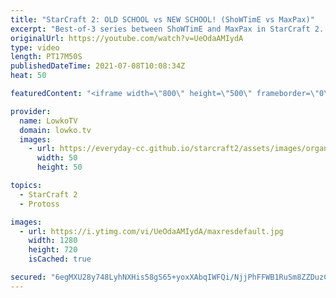 ```yaml
---
title: "StarCraft 2: OLD SCHOOL vs NEW SCHOOL! (ShoWTimE vs MaxPax)"
excerpt: "Best-of-3 series between ShoWTimE and MaxPax in StarCraft 2. This is an old school progamer playing a very macro focused style, going up against a relative newcomer who plays far more aggressively. In this Protoss versus Protoss we see two of the highest ranked non-Korean players face off in a series."
originalUrl: https://youtube.com/watch?v=UeOdaAMIydA
type: video
length: PT17M50S
publishedDateTime: 2021-07-08T10:08:34Z
heat: 50

featuredContent: "<iframe width=\"800\" height=\"500\" frameborder=\"0\" src=\"https://www.youtube.com/embed/UeOdaAMIydA\" allow=\"accelerometer; autoplay; encrypted-media; gyroscope; picture-in-picture\" allowfullscreen></iframe>"

provider:
  name: LowkoTV
  domain: lowko.tv
  images:
    - url: https://everyday-cc.github.io/starcraft2/assets/images/organizations/lowko.tv-50x50.jpg
      width: 50
      height: 50

topics:
  - StarCraft 2
  - Protoss

images:
  - url: https://i.ytimg.com/vi/UeOdaAMIydA/maxresdefault.jpg
    width: 1280
    height: 720
    isCached: true

secured: "6egMXU28y748LyhNXHis58gS65+yoxXAbqIWFQi/NjjPhFFWB1RuSm8ZZDuzCy5KSi/BIXl4CspdNBt+oAZG5Y1HV8BydDLDsKvIftqINBUePc8iMRbgaHAFvmWtsnqJL/BWqq43pt/y9m14JgLn/ga/ohBocldtgNQJO2WNVgtLFhm+C9hqcIOHdzOhJJ/hL/DGfYSdkiUQdH/aQb8vF1X2Jfc1rowc6Jj16pHsalqUiU70D0mEHbJzCZ7g8qetPN6L2exktzldY5LHPN0TdDZnh/om55NIhlK+QtgmPGm7ppjDnTwWNpu4VQB01UbI/duv4blNJgkOMiRd8zaIkWArN+hOTopV4HEbx8rxgSfjlQjEyBk9ogEOPnwHVL+Ynkk3QBFQN40oXx0MlEoh6rvLAPS1uxKkuUfMVozrf8Q=;x+2+MUf/dFtlWctlpsXLCg=="
---
```


